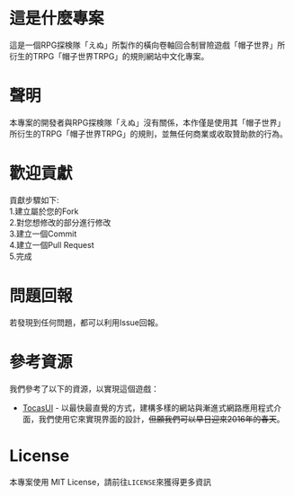 # 這是什麼專案
這是一個RPG探検隊「えぬ」所製作的橫向卷軸回合制冒險遊戲「帽子世界」所衍生的TRPG「帽子世界TRPG」的規則網站中文化專案。
# 聲明
本專案的開發者與RPG探検隊「えぬ」沒有關係，本作僅是使用其「帽子世界」所衍生的TRPG「帽子世界TRPG」的規則，並無任何商業或收取贊助款的行為。
# 歡迎貢獻
貢獻步驟如下:<br>
1.建立屬於您的Fork<br>
2.對您想修改的部分進行修改<br>
3.建立一個Commit<br>
4.建立一個Pull Request<br>
5.完成<br>
# 問題回報
若發現到任何問題，都可以利用Issue回報。
# 參考資源
我們參考了以下的資源，以實現這個遊戲：<br>
- [TocasUI](https://github.com/teacat/tocas) - 以最快最直覺的方式，建構多樣的網站與漸進式網路應用程式介面，我們使用它來實現界面的設計，~~但願我們可以早日迎來2016年的春天~~。
# License
本專案使用 MIT License，請前往`LICENSE`來獲得更多資訊
